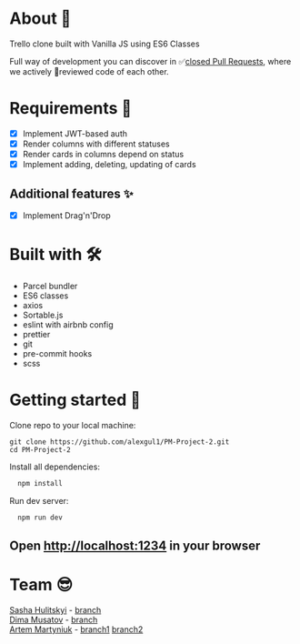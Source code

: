 # About 🔎
Trello clone built with Vanilla JS using ES6 Classes

Full way of development you can discover in ✅[closed Pull Requests](https://github.com/alexgul1/PM-Project-2/pulls?q=is%3Apr+sort%3Aupdated-desc+is%3Aclosed), where we actively 🧐reviewed code of each other.

# Requirements 🧾

- [x] Implement JWT-based auth
- [x] Render columns with different statuses
- [x] Render cards in columns depend on status
- [x] Implement adding, deleting, updating of cards

## Additional features ✨

- [x] Implement Drag'n'Drop

# Built with 🛠

- Parcel bundler
- ES6 classes
- axios
- Sortable.js
- eslint with airbnb config
- prettier
- git
- pre-commit hooks
- scss

# Getting started 👀

Clone repo to your local machine:

```git
git clone https://github.com/alexgul1/PM-Project-2.git  
cd PM-Project-2
```

Install all dependencies:

```bash
  npm install
```

Run dev server:

```bash
  npm run dev
```

## Open [http://localhost:1234](http://localhost:1234) in your browser

# Team 😎 
[Sasha Hulitskyi](https://github.com/alexgul1) - [branch](https://github.com/alexgul1/PM-Project-2/tree/hulitskyi-dev)    
[Dima Musatov](https://github.com/matroskin062) - [branch](https://github.com/alexgul1/PM-Project-2/tree/musatov)  
[Artem Martyniuk](https://github.com/muartem) - [branch1](https://github.com/alexgul1/PM-Project-2/tree/N-muartem) [branch2](https://github.com/alexgul1/PM-Project-2/tree/muartem) 
